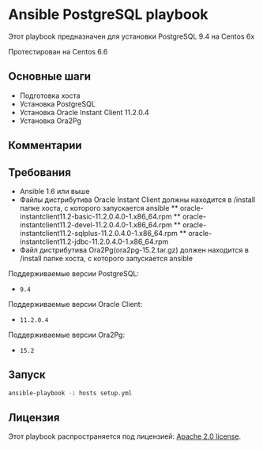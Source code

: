 # Ansible PostgreSQL playbook

Этот playbook предназначен для установки PostgreSQL 9.4 на Centos 6x

Протестирован на Centos 6.6

## Основные шаги

* Подготовка хоста
* Установка PostgreSQL
* Установка Oracle Instant Client 11.2.0.4
* Установка Ora2Pg 

## Комментарии

## Требования

* Ansible 1.6 или выше
* Файлы дистрибутива Oracle Instant Client должны находится в /install папке хоста, с которого запускается ansible 
**  oracle-instantclient11.2-basic-11.2.0.4.0-1.x86_64.rpm
**  oracle-instantclient11.2-devel-11.2.0.4.0-1.x86_64.rpm
**  oracle-instantclient11.2-sqlplus-11.2.0.4.0-1.x86_64.rpm
**  oracle-instantclient11.2-jdbc-11.2.0.4.0-1.x86_64.rpm
* Файл дистрибутива Ora2Pg(ora2pg-15.2.tar.gz) должен находится в /install папке хоста, с которого запускается ansible

Поддерживаемые версии PostgreSQL:

* `9.4`

Поддерживаемые версии Oracle Client:

* `11.2.0.4`

Поддерживаемые версии Ora2Pg:

* `15.2`


## Запуск

```bash
ansible-playbook -i hosts setup.yml
```

## Лицензия

Этот playbook распространяется под лицензией:
[Apache 2.0 license](http://www.apache.org/licenses/LICENSE-2.0.html).
